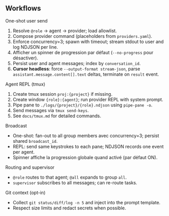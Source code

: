 ## Workflows

One-shot user send
1) Resolve `@role` → agent → provider; load allowlist.
2) Compose provider command (placeholders from `providers.yaml`).
3) Enforce concurrency=3; spawn with timeout; stream stdout to user and log NDJSON per line.
4) Afficher un spinner de progression par défaut (`--no-progress` pour désactiver).
5) Persist user and agent messages; index by `conversation_id`.
6) **Cursor headless**: force `--output-format stream-json`, parse `assistant.message.content[].text` deltas, terminate on `result` event.

Agent REPL (tmux)
1) Create tmux session `proj:{project}` if missing.
2) Create window `{role}:{agent}`; run provider REPL with system prompt.
3) Pipe pane to `./logs/{project}/{role}.ndjson` using `pipe-pane -o`.
4) Send messages via `tmux send-keys`.
5) See `docs/tmux.md` for detailed commands.

Broadcast
- One-shot: fan-out to all group members avec concurrency=3; persist shared `broadcast_id`.
- REPL: send same keystrokes to each pane; NDJSON records one event per agent.
- Spinner affiche la progression globale quand activé (par défaut ON).

Routing and supervisor
- `@role` routes to that agent; `@all` expands to group `all`.
- `supervisor` subscribes to all messages; can re-route tasks.

Git context (opt-in)
- Collect `git status/diff/log -n 5` and inject into the prompt template.
- Respect size limits and redact secrets when possible.
